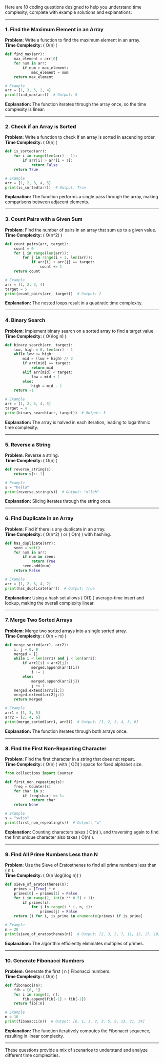 Here are 10 coding questions designed to help you understand time complexity, complete with example solutions and explanations:

---

### **1. Find the Maximum Element in an Array**
**Problem:** Write a function to find the maximum element in an array.  
**Time Complexity:** \( O(n) \)

```python
def find_max(arr):
    max_element = arr[0]
    for num in arr:
        if num > max_element:
            max_element = num
    return max_element

# Example
arr = [1, 3, 5, 2, 4]
print(find_max(arr))  # Output: 5
```

**Explanation:** The function iterates through the array once, so the time complexity is linear.

---

### **2. Check if an Array is Sorted**
**Problem:** Write a function to check if an array is sorted in ascending order.  
**Time Complexity:** \( O(n) \)

```python
def is_sorted(arr):
    for i in range(len(arr) - 1):
        if arr[i] > arr[i + 1]:
            return False
    return True

# Example
arr = [1, 2, 3, 4, 5]
print(is_sorted(arr))  # Output: True
```

**Explanation:** The function performs a single pass through the array, making comparisons between adjacent elements.

---

### **3. Count Pairs with a Given Sum**
**Problem:** Find the number of pairs in an array that sum up to a given value.  
**Time Complexity:** \( O(n^2) \)

```python
def count_pairs(arr, target):
    count = 0
    for i in range(len(arr)):
        for j in range(i + 1, len(arr)):
            if arr[i] + arr[j] == target:
                count += 1
    return count

# Example
arr = [1, 2, 3, 4]
target = 5
print(count_pairs(arr, target))  # Output: 2
```

**Explanation:** The nested loops result in a quadratic time complexity.

---

### **4. Binary Search**
**Problem:** Implement binary search on a sorted array to find a target value.  
**Time Complexity:** \( O(\log n) \)

```python
def binary_search(arr, target):
    low, high = 0, len(arr) - 1
    while low <= high:
        mid = (low + high) // 2
        if arr[mid] == target:
            return mid
        elif arr[mid] < target:
            low = mid + 1
        else:
            high = mid - 1
    return -1

# Example
arr = [1, 2, 3, 4, 5]
target = 4
print(binary_search(arr, target))  # Output: 3
```

**Explanation:** The array is halved in each iteration, leading to logarithmic time complexity.

---

### **5. Reverse a String**
**Problem:** Reverse a string.  
**Time Complexity:** \( O(n) \)

```python
def reverse_string(s):
    return s[::-1]

# Example
s = "hello"
print(reverse_string(s))  # Output: "olleh"
```

**Explanation:** Slicing iterates through the string once.

---

### **6. Find Duplicate in an Array**
**Problem:** Find if there is any duplicate in an array.  
**Time Complexity:** \( O(n^2) \) or \( O(n) \) with hashing.

```python
def has_duplicate(arr):
    seen = set()
    for num in arr:
        if num in seen:
            return True
        seen.add(num)
    return False

# Example
arr = [1, 2, 3, 4, 2]
print(has_duplicate(arr))  # Output: True
```

**Explanation:** Using a hash set allows \( O(1) \) average-time insert and lookup, making the overall complexity linear.

---

### **7. Merge Two Sorted Arrays**
**Problem:** Merge two sorted arrays into a single sorted array.  
**Time Complexity:** \( O(n + m) \)

```python
def merge_sorted(arr1, arr2):
    i, j = 0, 0
    merged = []
    while i < len(arr1) and j < len(arr2):
        if arr1[i] < arr2[j]:
            merged.append(arr1[i])
            i += 1
        else:
            merged.append(arr2[j])
            j += 1
    merged.extend(arr1[i:])
    merged.extend(arr2[j:])
    return merged

# Example
arr1 = [1, 3, 5]
arr2 = [2, 4, 6]
print(merge_sorted(arr1, arr2))  # Output: [1, 2, 3, 4, 5, 6]
```

**Explanation:** The function iterates through both arrays once.

---

### **8. Find the First Non-Repeating Character**
**Problem:** Find the first character in a string that does not repeat.  
**Time Complexity:** \( O(n) \) with \( O(1) \) space for fixed alphabet size.

```python
from collections import Counter

def first_non_repeating(s):
    freq = Counter(s)
    for char in s:
        if freq[char] == 1:
            return char
    return None

# Example
s = "swiss"
print(first_non_repeating(s))  # Output: "w"
```

**Explanation:** Counting characters takes \( O(n) \), and traversing again to find the first unique character also takes \( O(n) \).

---

### **9. Find All Prime Numbers Less than N**
**Problem:** Use the Sieve of Eratosthenes to find all prime numbers less than \( n \).  
**Time Complexity:** \( O(n \log(\log n)) \)

```python
def sieve_of_eratosthenes(n):
    primes = [True] * n
    primes[0] = primes[1] = False
    for i in range(2, int(n ** 0.5) + 1):
        if primes[i]:
            for j in range(i * i, n, i):
                primes[j] = False
    return [i for i, is_prime in enumerate(primes) if is_prime]

# Example
n = 20
print(sieve_of_eratosthenes(n))  # Output: [2, 3, 5, 7, 11, 13, 17, 19]
```

**Explanation:** The algorithm efficiently eliminates multiples of primes.

---

### **10. Generate Fibonacci Numbers**
**Problem:** Generate the first \( n \) Fibonacci numbers.  
**Time Complexity:** \( O(n) \)

```python
def fibonacci(n):
    fib = [0, 1]
    for i in range(2, n):
        fib.append(fib[-1] + fib[-2])
    return fib[:n]

# Example
n = 10
print(fibonacci(n))  # Output: [0, 1, 1, 2, 3, 5, 8, 13, 21, 34]
```

**Explanation:** The function iteratively computes the Fibonacci sequence, resulting in linear complexity.

---

These questions provide a mix of scenarios to understand and analyze different time complexities.
